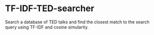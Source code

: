 # TF-IDF-TED-searcher
Search a database of TED talks and find the closest match to the search query using TF-IDF and cosine simularity.
